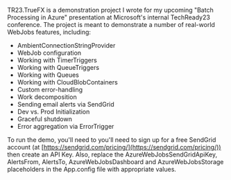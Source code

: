 TR23.TrueFX is a demonstration project I wrote for my upcoming "Batch Processing in Azure" presentation at Microsoft's internal TechReady23 conference.  The project is meant to demonstrate a number of real-world WebJobs features, including:

 - AmbientConnectionStringProvider
 - WebJob configuration
 - Working with TimerTriggers
 - Working with QueueTriggers 
 - Working with Queues
 - Working with CloudBlobContainers
 - Custom error-handling
 - Work decomposition
 - Sending email alerts via SendGrid
 - Dev vs. Prod Initialization
 - Graceful shutdown
 - Error aggregation via ErrorTrigger

To run the demo, you'll need to you'll need to sign up for a free SendGrid account (at [https://sendgrid.com/pricing/](https://sendgrid.com/pricing/)) then create an API Key.  Also, replace the AzureWebJobsSendGridApiKey, AlertsFrom, AlertsTo, AzureWebJobsDashboard and AzureWebJobsStorage placeholders in the App.config file with appropriate values.
